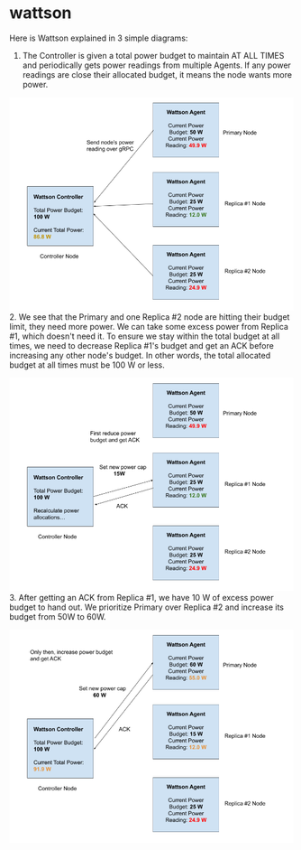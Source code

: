 # wattson

Here is Wattson explained in 3 simple diagrams:

1. The Controller is given a total power budget to maintain AT ALL TIMES and periodically gets power readings from multiple Agents. If any power readings are close their allocated budget, it means the node wants more power.

![Wattson architecture diagram showing Controller getting power readings from multiple Agents - step 1](wattson_architecture_diagram_1.png)
2. We see that the Primary and one Replica #2 node are hitting their budget limit, they need more power. We can take some excess power from Replica #1, which doesn't need it. To ensure we stay within the total budget at all times, we need to decrease Replica #1's budget and get an ACK before increasing any other node's budget. In  other words, the total allocated budget at all times must be 100 W or less.

![Wattson architecture diagram showing Controller decreasing a node's power budget - step 2](wattson_architecture_diagram_2.png)
3. After getting an ACK from Replica #1, we have 10 W of excess power budget to hand out. We prioritize Primary over Replica #2 and increase its budget from 50W to 60W.

![Wattson architecture diagram showing Controller increasing a node's power budget - step 3](wattson_architecture_diagram_3.png)
